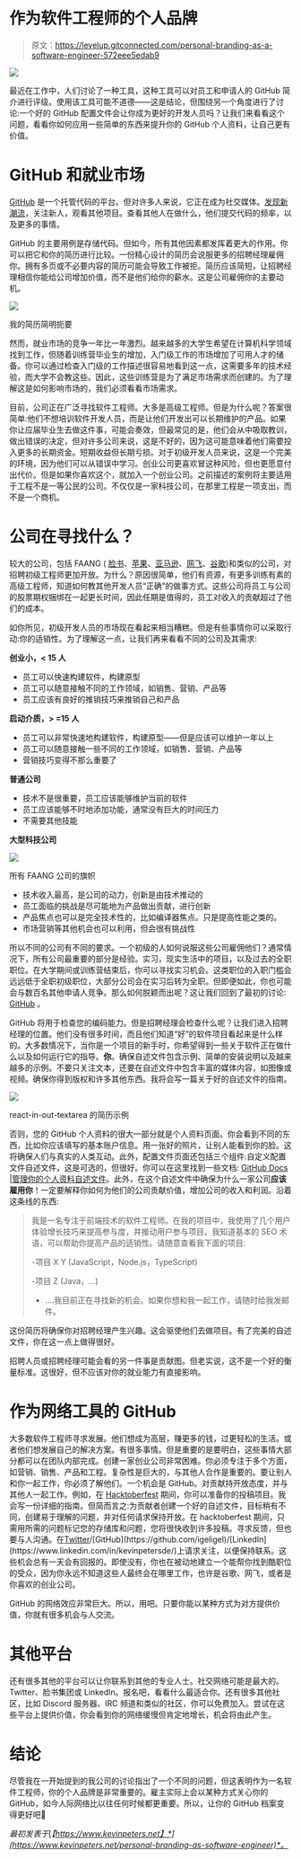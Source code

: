 # 作为软件工程师的个人品牌

> 原文：<https://levelup.gitconnected.com/personal-branding-as-a-software-engineer-572eee5edab9>

![](img/2ba2587b4c7b1685aaea1afc656f889b.png)

最近在工作中，人们讨论了一种工具，这种工具可以对员工和申请人的 GitHub 简介进行评级。使用该工具可能不道德——这是结论，但围绕另一个角度进行了讨论:一个好的 GitHub 配置文件会让你成为更好的开发人员吗？让我们来看看这个问题，看看你如何应用一些简单的东西来提升你的 GitHub 个人资料，让自己更有价值。

# GitHub 和就业市场

[GitHub](https://github.com/) 是一个托管代码的平台。但对许多人来说，它正在成为社交媒体。[发现新潮流](https://github.com/explore)，关注新人，观看其他项目。查看其他人在做什么，他们提交代码的频率，以及更多的事情。

GitHub 的主要用例是存储代码。但如今，所有其他因素都发挥着更大的作用。你可以把它和你的简历进行比较。一份精心设计的简历会说服更多的招聘经理雇佣你。拥有多页或不必要内容的简历可能会导致工作被拒。简历应该简短，让招聘经理相信你能给公司增加价值，而不是他们给你的薪水。这是公司雇佣你的主要动机。

![](img/f6dbab5b328fece25e1e8e8ad1fa7b2f.png)

我的简历简明扼要

然而，就业市场的竞争一年比一年激烈。越来越多的大学生希望在计算机科学领域找到工作，但随着训练营毕业生的增加，入门级工作的市场增加了可用人才的储备。你可以通过检查入门级的工作描述很容易地看到这一点，这需要多年的技术经验，而大学不会教这些。因此，这些训练营是为了满足市场需求而创建的。为了理解这是如何影响市场的，我们必须看看市场需求。

目前，公司正在广泛寻找软件工程师。大多是高级工程师。但是为什么呢？答案很简单:他们不想培训软件开发人员，而是让他们开发出可以长期维护的产品。如果你让应届毕业生去做这件事，可能会奏效，但最常见的是，他们会从中吸取教训，做出错误的决定，但对许多公司来说，这是不好的，因为这可能意味着他们需要投入更多的长期资金。短期收益但长期亏损。对于初级开发人员来说，这是一个完美的环境，因为他们可以从错误中学习。创业公司更喜欢冒这种风险，但也更愿意付出代价。但是如果你喜欢这个，就加入一个创业公司。之前描述的案例将主要适用于工程不是一等公民的公司。不仅仅是一家科技公司，在那里工程是一项支出，而不是一个商机。

# 公司在寻找什么？

较大的公司，包括 FAANG ( [脸书](https://www.facebook.com/careers/)、[苹果](https://jobs.apple.com/en-us/search?location=united-states-USA)、[亚马逊](https://www.amazon.jobs/en/)、[网飞](https://jobs.netflix.com/)、[谷歌](https://careers.google.com/jobs/results/))和类似的公司，对招聘初级工程师更加开放。为什么？原因很简单，他们有资源，有更多训练有素的高级工程师，知道如何教其他开发人员“正确”的做事方式。这些公司将员工与公司的股票期权捆绑在一起更长时间，因此任期是值得的，员工对收入的贡献超过了他们的成本。

如你所见，初级开发人员的市场现在看起来相当糟糕。但是有些事情你可以采取行动:你的适销性。为了理解这一点，让我们再来看看不同的公司及其需求:

**创业小，< 15 人**

*   员工可以快速构建软件，构建原型
*   员工可以随意接触不同的工作领域，如销售、营销、产品等
*   员工应该有良好的推销技巧来推销自己和产品

**启动介质，> =15 人**

*   员工可以非常快速地构建软件，构建原型——但是应该可以维护一年以上
*   员工可以随意接触一些不同的工作领域，如销售、营销、产品等
*   营销技巧变得不那么重要了

**普通公司**

*   技术不是很重要，员工应该能够维护当前的软件
*   员工应该能够不时地添加功能，通常没有巨大的时间压力
*   不需要其他技能

**大型科技公司**

![](img/f8e46b2561a89b26d298cbb22940dbed.png)

所有 FAANG 公司的旗帜

*   技术收入最高，是公司的动力，创新是由技术推动的
*   员工面临的挑战是尽可能地为产品做出贡献，进行创新
*   产品焦点也可以是完全技术性的，比如编译器焦点。只是提高性能之类的。
*   市场营销等其他机会也可以利用，但会很有挑战性

所以不同的公司有不同的要求。一个初级的人如何说服这些公司雇佣他们？通常情况下，所有公司最重要的部分是经验。实习，现实生活中的项目，以及过去的全职职位。在大学期间或训练营结束后，你可以寻找实习机会。这类职位的入职门槛会远远低于全职初级职位，大部分公司会在实习后转为全职。但即便如此，你也可能会与数百名其他申请人竞争。那么如何脱颖而出呢？这让我们回到了最初的讨论: [GitHub](https://github.com/) 。

GitHub 将用于检查您的编码能力。但是招聘经理会检查什么呢？让我们进入招聘经理的位置。他们没有很多时间，而且他们知道“好”的软件项目看起来是什么样的。大多数情况下，当你是一个项目的新手时，你希望得到一些关于软件正在做什么以及如何运行它的指导。**你**。确保自述文件包含示例、简单的安装说明以及越来越多的示例。不要只关注文本，还要在自述文件中包含丰富的媒体内容，如图像或视频。确保你得到版权和许多其他东西。我将会写一篇关于好的自述文件的指南。

![](img/bb8391b120bfa16b06429d87b98e0ad7.png)

react-in-out-textarea 的简历示例

否则，您的 GitHub 个人资料的很大一部分就是个人资料页面。你会看到不同的东西，比如你应该填写的基本账户信息。用一张好的照片，让别人能看到你的脸。这将确保人们与真实的人类互动。此外，配置文件页面还包括三个组件:自定义配置文件自述文件，这是可选的，但很好。你可以在这里找到一些文档: [GitHub Docs |管理你的个人资料自述文件](https://docs.github.com/en/free-pro-team@latest/github/setting-up-and-managing-your-github-profile/managing-your-profile-readme)。此外，在这个自述文件中确保为什么一家公司**应该雇用你**！一定要解释你如何为他们的公司贡献价值，增加公司的收入和利润。沿着这条线的东西:

> 我是一名专注于前端技术的软件工程师。在我的项目中，我使用了几个用户体验增长技巧来提高参与度，并推动用户参与项目。我知道基本的 SEO 术语，可以帮助你提高产品的适销性。请随意查看我下面的项目:
> 
> -项目 X Y (JavaScript，Node.js，TypeScript)
> 
> -项目 Z (Java，…)
> 
> - ….我目前正在寻找新的机会。如果你想和我一起工作，请随时给我发邮件。

这份简历将确保你对招聘经理产生兴趣。这会驱使他们去做项目。有了完美的自述文件，你在这一点上做得很好。

招聘人员或招聘经理可能会看的另一件事是贡献图。但老实说，这不是一个好的衡量标准。这很好，但不应该对你的就业能力有直接影响。

# 作为网络工具的 GitHub

大多数软件工程师寻求发展。他们想成为高层，赚更多的钱，过更轻松的生活。或者他们想发展自己的解决方案。有很多事情。但是重要的是要明白，这些事情大部分都可以在团队内部完成。创建一家创业公司非常困难。你必须专注于多个方面，如营销、销售、产品和工程。复杂性是巨大的，与其他人合作是重要的。要让别人和你一起工作，你必须了解他们。一个机会是 GitHub。对贡献持开放态度，并与其他人一起工作。例如，在 [Hacktoberfest](https://hacktoberfest.digitalocean.com/) 期间，你可以准备你的投稿项目。我会写一份详细的指南。但简而言之:为贡献者创建一个好的自述文件，目标稍有不同，创建易于理解的问题，并对任何请求保持开放。在 hacktoberfest 期间，只需用所需的问题标记您的存储库和问题，您将很快收到许多投稿。寻求反馈，但也要与人沟通。在[Twitter](https://twitter.com/kevinpeters_)/[GitHub](https://github.com/igeligel)/[LinkedIn](https://www.linkedin.com/in/kevinpetersde/)上请求关注，以便保持联系。这些机会总有一天会有回报的。即使没有，你也在被动地建立一个能帮你找到酷职位的受众，因为你永远不知道这些人最终会在哪里工作，也许是谷歌、网飞，或者是你喜欢的创业公司。

GitHub 的网络效应非常巨大。所以，用吧。只要你能以某种方式为对方提供价值，你就有很多机会与人交流。

# 其他平台

还有很多其他的平台可以让你联系到其他的专业人士。社交网络可能是最大的。Twitter、脸书集团或 LinkedIn。报名吧，看看什么最适合你。还有很多其他社区，比如 Discord 服务器、IRC 频道和类似的社区，你可以免费加入。尝试在这些平台上提供价值，你会看到你的网络缓慢但肯定地增长，机会将由此产生。

# 结论

尽管我在一开始提到的我公司的讨论指出了一个不同的问题，但这表明作为一名软件工程师，你的个人品牌是非常重要的。雇主实际上会以某种方式关心你的 GitHub，如今人际网络比以往任何时候都更重要。所以，让你的 GitHub 档案变得更好吧🎉

*最初发表于*[*【https://www.kevinpeters.net】*](https://www.kevinpeters.net/personal-branding-as-software-engineer)*。*